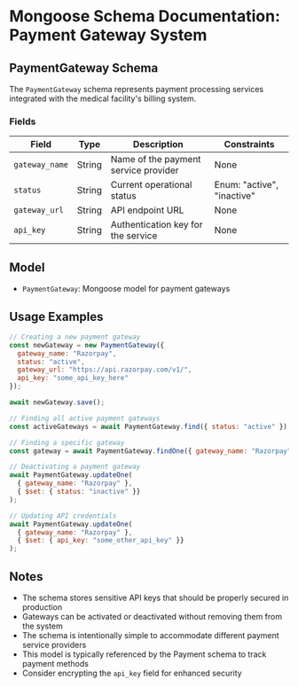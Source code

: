 # Mongoose Schema Documentation: Payment Gateway System

## PaymentGateway Schema

The `PaymentGateway` schema represents payment processing services integrated with the medical facility's billing system.

### Fields

| Field | Type | Description | Constraints |
|-------|------|-------------|------------|
| `gateway_name` | String | Name of the payment service provider | None |
| `status` | String | Current operational status | Enum: "active", "inactive" |
| `gateway_url` | String | API endpoint URL | None |
| `api_key` | String | Authentication key for the service | None |

## Model
- `PaymentGateway`: Mongoose model for payment gateways

## Usage Examples

```javascript
// Creating a new payment gateway
const newGateway = new PaymentGateway({
  gateway_name: "Razorpay",
  status: "active",
  gateway_url: "https://api.razorpay.com/v1/",
  api_key: "some_api_key_here"
});

await newGateway.save();

// Finding all active payment gateways
const activeGateways = await PaymentGateway.find({ status: "active" });

// Finding a specific gateway
const gateway = await PaymentGateway.findOne({ gateway_name: "Razorpay" });

// Deactivating a payment gateway
await PaymentGateway.updateOne(
  { gateway_name: "Razorpay" },
  { $set: { status: "inactive" }}
);

// Updating API credentials
await PaymentGateway.updateOne(
  { gateway_name: "Razorpay" },
  { $set: { api_key: "some_other_api_key" }}
);
```

## Notes
- The schema stores sensitive API keys that should be properly secured in production
- Gateways can be activated or deactivated without removing them from the system
- The schema is intentionally simple to accommodate different payment service providers
- This model is typically referenced by the Payment schema to track payment methods
- Consider encrypting the `api_key` field for enhanced security